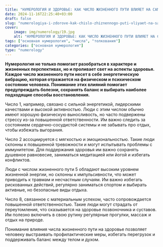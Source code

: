 ```yaml
---
title: "НУМЕРОЛОГИЯ И ЗДОРОВЬЕ: КАК ЧИСЛО ЖИЗНЕННОГО ПУТИ ВЛИЯЕТ НА САМОЧУВСТВИЕ (ЧАСТЬ 1)"
date: 2024-11-16T22:25:40+03:00
draft: false
slug: "numerologiya-i-zdorove-kak-chislo-zhiznennogo-puti-vliyaet-na-samochuvstvie-chast-1"
cover:
    image: img/numerology/19.jpg
    alt: "НУМЕРОЛОГИЯ И ЗДОРОВЬЕ: КАК ЧИСЛО ЖИЗНЕННОГО ПУТИ ВЛИЯЕТ НА САМОЧУВСТВИЕ (ЧАСТЬ 1)"
tags: ["основная нумерология", "числа", "толкования"]
categories: ["основная нумерология"]
type: "numerology"
---
```



**Нумерология не только помогает разобраться в характере и жизненных перспективах, но и проливает свет на аспекты здоровья. Каждое число жизненного пути несет в себе энергетическую вибрацию, которая отражается на физическом и психическом состоянии человека. Понимание этих влияний помогает предупреждать болезни, сохранять баланс и выбирать наиболее подходящие способы восстановления.**

Число 1, например, связано с сильной энергетикой, лидерскими качествами и высокой активностью. Люди с этим числом обычно имеют хорошую физическую выносливость, но часто подвержены стрессу из-за повышенной ответственности. Им важно следить за состоянием сердечно-сосудистой системы и не забывать про отдых, чтобы избежать выгорания.

Число 2 ассоциируется с мягкостью и эмоциональностью. Такие люди склонны к повышенной тревожности и могут испытывать проблемы с иммунитетом. Для поддержания здоровья им важно сохранять душевное равновесие, заниматься медитацией или йогой и избегать конфликтов.

Люди с числом жизненного пути 5 обладают высоким уровнем жизненной энергии, но склонны к импульсивности, что может приводить к травмам и несчастным случаям. Им важно избегать рискованных действий, регулярно заниматься спортом и выбирать активные, но безопасные виды отдыха.

Число 8, связанное с материальным успехом, часто сопровождается повышенной ответственностью. Такие люди могут страдать от переутомления, что сказывается на здоровье позвоночника и суставов. Им полезно включить в свою рутину регулярные прогулки, массаж и отдых на природе.

Понимание влияния числа жизненного пути на здоровье позволяет человеку выстраивать профилактические меры, избегать перегрузок и поддерживать баланс между телом и духом.
